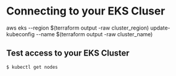# Connecting to your EKS Cluser
aws eks --region $(terraform output -raw cluster_region) update-kubeconfig --name $(terraform output -raw cluster_name)

## Test access to your EKS Cluster
```
$ kubectl get nodes
```
